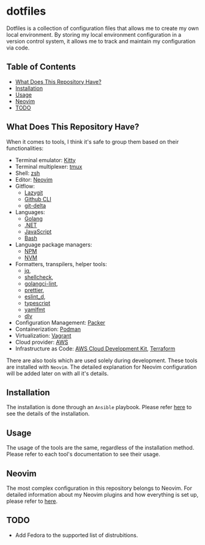 # dotfiles

Dotfiles is a collection of configuration files that allows me to create my own local environment.
By storing my local environment configuration in a version control system, it allows me to track and maintain my configuration via code.

## Table of Contents

<!--toc:start-->

- [What Does This Repository Have?](#what-does-this-repository-have)
- [Installation](#installation)
- [Usage](#usage)
- [Neovim](#neovim)
- [TODO](#todo)
<!--toc:end-->

## <a id="what-does-this-repository-have"></a> What Does This Repository Have?

When it comes to tools, I think it's safe to group them based on their functionalities:

- Terminal emulator: [Kitty](https://sw.kovidgoyal.net/kitty/)
- Terminal multiplexer: [tmux](https://github.com/tmux/tmux/wiki)
- Shell: [zsh](https://zsh.sourceforge.io/)
- Editor: [Neovim](https://neovim.io/)
- Gitflow:
  - [Lazygit](https://github.com/jesseduffield/lazygit)
  - [Github CLI](https://cli.github.com/)
  - [git-delta](https://github.com/dandavison/delta)
- Languages:
  - [Golang](https://go.dev/)
  - [.NET](https://dotnet.microsoft.com/en-us/)
  - [JavaScript](https://nodejs.org/en)
  - [Bash]()
- Language package managers:
  - [NPM](https://www.npmjs.com/)
  - [NVM](https://github.com/nvm-sh/nvm)
- Formatters, transpilers, helper tools:
  - [jq](https://github.com/jqlang/jq),
  - [shellcheck](https://github.com/koalaman/shellcheck),
  - [golangci-lint](https://github.com/golangci/golangci-lint),
  - [prettier](https://github.com/prettier/prettier),
  - [eslint_d](https://github.com/mantoni/eslint_d.js),
  - [typescript](https://www.typescriptlang.org/)
  - [yamlfmt](https://github.com/google/yamlfmt)
  - [dlv](https://github.com/go-delve/delve)
- Configuration Management: [Packer](https://www.packer.io/)
- Containerization: [Podman](https://podman.io/)
- Virtualization: [Vagrant](https://www.vagrantup.com/)
- Cloud provider: [AWS](https://docs.aws.amazon.com/cli/latest/userguide/cli-chap-getting-started.html)
- Infrastructure as Code: [AWS Cloud Development Kit](https://aws.amazon.com/cdk/), [Terraform](https://www.terraform.io/)

There are also tools which are used solely during development. These tools are installed with `Neovim`. The detailed explanation for Neovim configuration will be added later on with all it's details.

## <a id="installation"></a> Installation

The installation is done through an `Ansible` playbook. Please refer [here](https://github.com/acikgozb/dotfiles/blob/main/setup/README.md) to see the details of the installation.

## <a id="usage"></a> Usage

The usage of the tools are the same, regardless of the installation method. Please refer to each tool's documentation to see their usage.

## <a id="neovim"></a> Neovim

The most complex configuration in this repository belongs to Neovim. For detailed information about my Neovim plugins and how everything is set up, please refer to [here](https://github.com/acikgozb/dotfiles/blob/main/nvim/README.md).

## <a id="todo"></a> TODO

- Add Fedora to the supported list of distrubitions.
